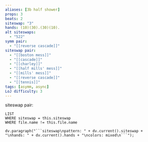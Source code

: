 ```yaml
---
aliases: [3b half shower]
props: 3
beats: 2
siteswap: "3"
hands: (10)(30).(30)(10).
alt siteswaps:
  - "522"
symm pair:
  - "[[reverse cascade]]"
siteswap pair:
  - "[[boston mess]]"
  - "[[cascade]]"
  - "[[charley]]"
  - "[[half mills' mess]]"
  - "[[mills' mess]]"
  - "[[reverse cascade]]"
  - "[[tennis]]"
tags: [asymm, async]
LoJ difficulty: 3
---
```


siteswap pair:
```dataview
LIST
WHERE siteswap = this.siteswap
WHERE file.name != this.file.name
```
```dataviewjs
dv.paragraph("```siteswap\npattern: " + dv.current().siteswap + "\nhands: " + dv.current().hands + "\ncolors: mixed\n```");
```
